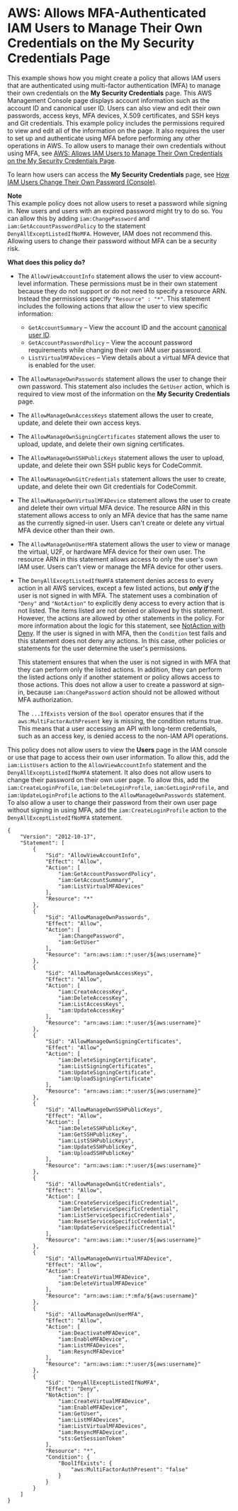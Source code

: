 # AWS: Allows MFA\-Authenticated IAM Users to Manage Their Own Credentials on the My Security Credentials Page<a name="reference_policies_examples_aws_my-sec-creds-self-manage"></a>

This example shows how you might create a policy that allows IAM users that are authenticated using multi\-factor authentication \(MFA\) to manage their own credentials on the **My Security Credentials** page\. This AWS Management Console page displays account information such as the account ID and canonical user ID\. Users can also view and edit their own passwords, access keys, MFA devices, X\.509 certificates, and SSH keys and Git credentials\. This example policy includes the permissions required to view and edit all of the information on the page\. It also requires the user to set up and authenticate using MFA before performing any other operations in AWS\. To allow users to manage their own credentials without using MFA, see [AWS: Allows IAM Users to Manage Their Own Credentials on the My Security Credentials Page](reference_policies_examples_aws_my-sec-creds-self-manage-no-mfa.md)\.

To learn how users can access the **My Security Credentials** page, see [How IAM Users Change Their Own Password \(Console\)](id_credentials_passwords_user-change-own.md#ManagingUserPwdSelf-Console)\.

**Note**  
This example policy does not allow users to reset a password while signing in\. New users and users with an expired password might try to do so\. You can allow this by adding `iam:ChangePassword` and `iam:GetAccountPasswordPolicy` to the statement `DenyAllExceptListedIfNoMFA`\. However, IAM does not recommend this\. Allowing users to change their password without MFA can be a security risk\.

**What does this policy do?**
+ The `AllowViewAccountInfo` statement allows the user to view account\-level information\. These permissions must be in their own statement because they do not support or do not need to specify a resource ARN\. Instead the permissions specify `"Resource" : "*"`\. This statement includes the following actions that allow the user to view specific information: 
  + `GetAccountSummary` – View the account ID and the account [canonical user ID](https://docs.aws.amazon.com/general/latest/gr/acct-identifiers.html#FindingCanonicalId)\.
  + `GetAccountPasswordPolicy` – View the account password requirements while changing their own IAM user password\.
  + `ListVirtualMFADevices` – View details about a virtual MFA device that is enabled for the user\.
+ The `AllowManageOwnPasswords` statement allows the user to change their own password\. This statement also includes the `GetUser` action, which is required to view most of the information on the **My Security Credentials** page\.
+ The `AllowManageOwnAccessKeys` statement allows the user to create, update, and delete their own access keys\.
+ The `AllowManageOwnSigningCertificates` statement allows the user to upload, update, and delete their own signing certificates\.
+ The `AllowManageOwnSSHPublicKeys` statement allows the user to upload, update, and delete their own SSH public keys for CodeCommit\.
+ The `AllowManageOwnGitCredentials` statement allows the user to create, update, and delete their own Git credentials for CodeCommit\.
+ The `AllowManageOwnVirtualMFADevice` statement allows the user to create and delete their own virtual MFA device\. The resource ARN in this statement allows access to only an MFA device that has the same name as the currently signed\-in user\. Users can't create or delete any virtual MFA device other than their own\.
+ The `AllowManageOwnUserMFA` statement allows the user to view or manage the virtual, U2F, or hardware MFA device for their own user\. The resource ARN in this statement allows access to only the user's own IAM user\. Users can't view or manage the MFA device for other users\.
+ The `DenyAllExceptListedIfNoMFA` statement denies access to every action in all AWS services, except a few listed actions, but ***only if*** the user is not signed in with MFA\. The statement uses a combination of `"Deny"` and `"NotAction"` to explicitly deny access to every action that is not listed\. The items listed are not denied or allowed by this statement\. However, the actions are allowed by other statements in the policy\. For more information about the logic for this statement, see [NotAction with Deny](reference_policies_elements_notaction.md)\. If the user is signed in with MFA, then the `Condition` test fails and this statement does not deny any actions\. In this case, other policies or statements for the user determine the user's permissions\.

  This statement ensures that when the user is not signed in with MFA that they can perform only the listed actions\. In addition, they can perform the listed actions only if another statement or policy allows access to those actions\. This does not allow a user to create a password at sign\-in, because `iam:ChangePassword` action should not be allowed without MFA authorization\.

  The `...IfExists` version of the `Bool` operator ensures that if the `aws:MultiFactorAuthPresent` key is missing, the condition returns true\. This means that a user accessing an API with long\-term credentials, such as an access key, is denied access to the non\-IAM API operations\.

This policy does not allow users to view the **Users** page in the IAM console or use that page to access their own user information\. To allow this, add the `iam:ListUsers` action to the `AllowViewAccountInfo` statement and the `DenyAllExceptListedIfNoMFA` statement\. It also does not allow users to change their password on their own user page\. To allow this, add the `iam:CreateLoginProfile`, `iam:DeleteLoginProfile`, `iam:GetLoginProfile`, and `iam:UpdateLoginProfile` actions to the `AllowManageOwnPasswords` statement\. To also allow a user to change their password from their own user page without signing in using MFA, add the `iam:CreateLoginProfile` action to the `DenyAllExceptListedIfNoMFA` statement\.

```
{
    "Version": "2012-10-17",
    "Statement": [
        {
            "Sid": "AllowViewAccountInfo",
            "Effect": "Allow",
            "Action": [
                "iam:GetAccountPasswordPolicy",
                "iam:GetAccountSummary",       
                "iam:ListVirtualMFADevices"
            ],
            "Resource": "*"
        },       
        {
            "Sid": "AllowManageOwnPasswords",
            "Effect": "Allow",
            "Action": [
                "iam:ChangePassword",
                "iam:GetUser"
            ],
            "Resource": "arn:aws:iam::*:user/${aws:username}"
        },
        {
            "Sid": "AllowManageOwnAccessKeys",
            "Effect": "Allow",
            "Action": [
                "iam:CreateAccessKey",
                "iam:DeleteAccessKey",
                "iam:ListAccessKeys",
                "iam:UpdateAccessKey"
            ],
            "Resource": "arn:aws:iam::*:user/${aws:username}"
        },
        {
            "Sid": "AllowManageOwnSigningCertificates",
            "Effect": "Allow",
            "Action": [
                "iam:DeleteSigningCertificate",
                "iam:ListSigningCertificates",
                "iam:UpdateSigningCertificate",
                "iam:UploadSigningCertificate"
            ],
            "Resource": "arn:aws:iam::*:user/${aws:username}"
        },
        {
            "Sid": "AllowManageOwnSSHPublicKeys",
            "Effect": "Allow",
            "Action": [
                "iam:DeleteSSHPublicKey",
                "iam:GetSSHPublicKey",
                "iam:ListSSHPublicKeys",
                "iam:UpdateSSHPublicKey",
                "iam:UploadSSHPublicKey"
            ],
            "Resource": "arn:aws:iam::*:user/${aws:username}"
        },
        {
            "Sid": "AllowManageOwnGitCredentials",
            "Effect": "Allow",
            "Action": [
                "iam:CreateServiceSpecificCredential",
                "iam:DeleteServiceSpecificCredential",
                "iam:ListServiceSpecificCredentials",
                "iam:ResetServiceSpecificCredential",
                "iam:UpdateServiceSpecificCredential"
            ],
            "Resource": "arn:aws:iam::*:user/${aws:username}"
        },
        {
            "Sid": "AllowManageOwnVirtualMFADevice",
            "Effect": "Allow",
            "Action": [
                "iam:CreateVirtualMFADevice",
                "iam:DeleteVirtualMFADevice"
            ],
            "Resource": "arn:aws:iam::*:mfa/${aws:username}"
        },
        {
            "Sid": "AllowManageOwnUserMFA",
            "Effect": "Allow",
            "Action": [
                "iam:DeactivateMFADevice",
                "iam:EnableMFADevice",
                "iam:ListMFADevices",
                "iam:ResyncMFADevice"
            ],
            "Resource": "arn:aws:iam::*:user/${aws:username}"
        },
        {
            "Sid": "DenyAllExceptListedIfNoMFA",
            "Effect": "Deny",
            "NotAction": [
                "iam:CreateVirtualMFADevice",
                "iam:EnableMFADevice",
                "iam:GetUser",
                "iam:ListMFADevices",
                "iam:ListVirtualMFADevices",
                "iam:ResyncMFADevice",
                "sts:GetSessionToken"
            ],
            "Resource": "*",
            "Condition": {
                "BoolIfExists": {
                    "aws:MultiFactorAuthPresent": "false"
                }
            }
        }
    ]
}
```